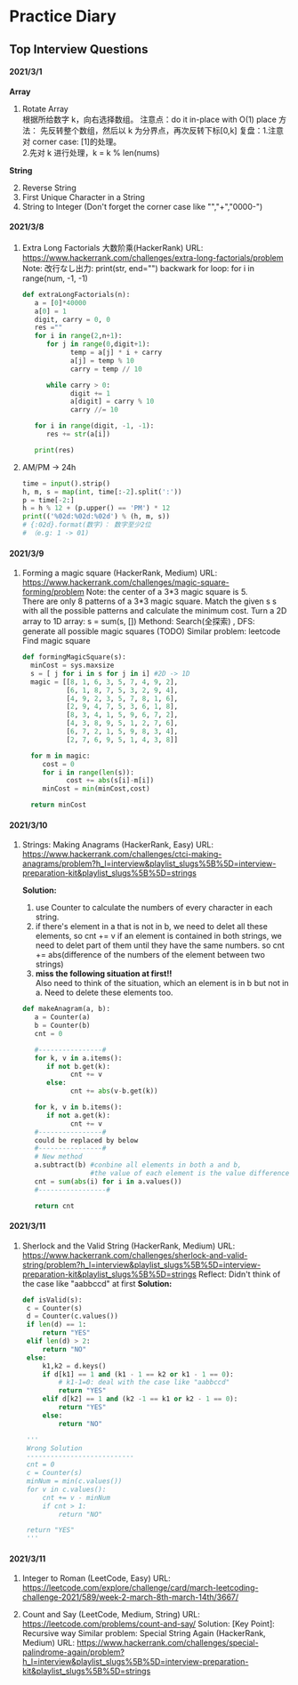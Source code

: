 # Practice Diary

## Top Interview Questions

#### 2021/3/1

**Array**

1. Rotate Array  
   根据所给数字 k，向右选择数组。
   注意点：do it in-place with O(1) place
   方法： 先反转整个数组，然后以 k 为分界点，再次反转下标[0,k]
   复盘：1.注意对 corner case: [1]的处理。</br> 2.先对 k 进行处理，k = k % len(nums)

**String**

2. Reverse String
3. First Unique Character in a String
4. String to Integer (Don't forget the corner case
   like "","+","0000-")

#### 2021/3/8

1. Extra Long Factorials 大数阶乘(HackerRank)
   URL: https://www.hackerrank.com/challenges/extra-long-factorials/problem
   Note: 改行なし出力: print(str, end="")
   backwark for loop: for i in range(num, -1, -1)

   ```python
   def extraLongFactorials(n):
      a = [0]*40000
      a[0] = 1
      digit, carry = 0, 0
      res =""
      for i in range(2,n+1):
         for j in range(0,digit+1):
               temp = a[j] * i + carry
               a[j] = temp % 10
               carry = temp // 10

         while carry > 0:
               digit += 1
               a[digit] = carry % 10
               carry //= 10

      for i in range(digit, -1, -1):
         res += str(a[i])

      print(res)
   ```

2. AM/PM -> 24h

   ```python
   time = input().strip()
   h, m, s = map(int, time[:-2].split(':'))
   p = time[-2:]
   h = h % 12 + (p.upper() == 'PM') * 12
   print(('%02d:%02d:%02d') % (h, m, s))
   # {:02d}.format(数字)： 数字至少2位
   # （e.g: 1 -> 01)

   ```

#### 2021/3/9

1. Forming a magic square (HackerRank, Medium)
   URL: https://www.hackerrank.com/challenges/magic-square-forming/problem
   Note: the center of a 3\*3 magic square is 5.  
    There are only 8 patterns of a 3\*3 magic square.
   Match the given s s with all the possible patterns and calculate the minimum cost.
   Turn a 2D array to 1D array: s = sum(s, [])
   Methond: Search(全探索) , DFS: generate all possible magic squares (TODO)
   Similar problem: leetcode Find magic square

   ```python
   def formingMagicSquare(s):
     minCost = sys.maxsize
     s = [ j for i in s for j in i] #2D -> 1D
     magic = [[8, 1, 6, 3, 5, 7, 4, 9, 2],
              [6, 1, 8, 7, 5, 3, 2, 9, 4],
              [4, 9, 2, 3, 5, 7, 8, 1, 6],
              [2, 9, 4, 7, 5, 3, 6, 1, 8],
              [8, 3, 4, 1, 5, 9, 6, 7, 2],
              [4, 3, 8, 9, 5, 1, 2, 7, 6],
              [6, 7, 2, 1, 5, 9, 8, 3, 4],
              [2, 7, 6, 9, 5, 1, 4, 3, 8]]

     for m in magic:
        cost = 0
        for i in range(len(s)):
              cost += abs(s[i]-m[i])
        minCost = min(minCost,cost)

     return minCost
   ```

#### 2021/3/10

1. Strings: Making Anagrams (HackerRank, Easy)
   URL: https://www.hackerrank.com/challenges/ctci-making-anagrams/problem?h_l=interview&playlist_slugs%5B%5D=interview-preparation-kit&playlist_slugs%5B%5D=strings

   **Solution:**

   1. use Counter to calculate the numbers of every character in each string.
   2. if there's element in a that is not in b, we need to delet all these elements, so cnt += v
      if an element is contained in both strings, we need to delet part of them until they have the same numbers. so cnt += abs(difference of the numbers of the element between two strings)
   3. **miss the following situation at first!!**  
      Also need to think of the situation, which an element is in b but not in a. Need to delete these elements too.

   ```python
   def makeAnagram(a, b):
      a = Counter(a)
      b = Counter(b)
      cnt = 0

      #----------------#
      for k, v in a.items():
         if not b.get(k):
               cnt += v
         else:
               cnt += abs(v-b.get(k))

      for k, v in b.items():
         if not a.get(k):
               cnt += v
      #----------------#
      could be replaced by below
      #----------------#
      # New method
      a.subtract(b) #conbine all elements in both a and b,
                    #the value of each element is the value difference of two (a-b)
      cnt = sum(abs(i) for i in a.values())
      #-----------------#

      return cnt
   ```

#### 2021/3/11

1. Sherlock and the Valid String (HackerRank, Medium)
   URL: https://www.hackerrank.com/challenges/sherlock-and-valid-string/problem?h_l=interview&playlist_slugs%5B%5D=interview-preparation-kit&playlist_slugs%5B%5D=strings
   Reflect: Didn't think of the case like "aabbccd" at first
   **Solution:**

   ```python
   def isValid(s):
    c = Counter(s)
    d = Counter(c.values())
    if len(d) == 1:
        return "YES"
    elif len(d) > 2:
        return "NO"
    else:
        k1,k2 = d.keys()
        if d[k1] == 1 and (k1 - 1 == k2 or k1 - 1 == 0):
            # k1-1=0: deal with the case like "aabbccd"
            return "YES"
        elif d[k2] == 1 and (k2 -1 == k1 or k2 - 1 == 0):
            return "YES"
        else:
            return "NO"

    '''
    Wrong Solution
    ---------------------------
    cnt = 0
    c = Counter(s)
    minNum = min(c.values())
    for v in c.values():
        cnt += v - minNum
        if cnt > 1:
            return "NO"

    return "YES"
    '''
   ```

#### 2021/3/11

1. Integer to Roman (LeetCode, Easy)
   URL: https://leetcode.com/explore/challenge/card/march-leetcoding-challenge-2021/589/week-2-march-8th-march-14th/3667/

2. Count and Say (LeetCode, Medium, String)
   URL: https://leetcode.com/problems/count-and-say/
   Solution: [Key Point]: Recursive way
   Similar problem: Special String Again (HackerRank, Medium)
   URL: https://www.hackerrank.com/challenges/special-palindrome-again/problem?h_l=interview&playlist_slugs%5B%5D=interview-preparation-kit&playlist_slugs%5B%5D=strings
